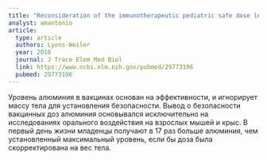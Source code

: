 ```yaml
---
title: "Reconsideration of the immunotherapeutic pediatric safe dose levels of aluminum"
analyst: amantonio
article:
  type: article
  authors: Lyons-Weiler
  year: 2018
  journal: J Trace Elem Med Biol
  link: https://www.ncbi.nlm.nih.gov/pubmed/29773196
  pubmed: 29773196
---
```


Уровень алюминия в вакцинах основан на эффективности, и игнорирует массу тела для установления безопасности.
Вывод о безопасности вакцинных доз алюминия основывался исключительно на исследованиях орального воздействия на взрослых мышей и крыс.
В первый день жизни младенцы получают в 17 раз больше алюминия, чем установленный максимальный уровень, если бы доза была скорректирована на вес тела.
